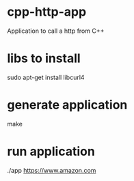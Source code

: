 # cpp-http-app
Application to call a http from C++

# libs to install

sudo apt-get install libcurl4

# generate application

make

# run application

./app https://www.amazon.com


